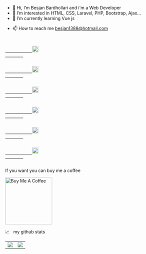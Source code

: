 - 👋 Hi, I’m Besjan Bardhollari and i'm a Web Developer
- 👀 I’m interested in HTML, CSS, Laravel, PHP, Bootstrap, Ajax...
- 🌱 I’m currently learning Vue js
<!-- - 💞️ I’m looking to collaborate on web -->
- 📫 How to reach me besjan1388@hotmail.com

<!---
bling1388/bling1388 is a ✨ special ✨ repository because its `README.md` (this file) appears on your GitHub profile.
You can click the Preview link to take a look at your changes.
--->
<p dir="auto">
    <code>
        <a target="_blank" rel="noopener noreferrer nofollow" href="#">
            <img height="20" src="path_to_php_icon" style="max-width: 100%;">
        </a>
    </code>
    <code>
        <a target="_blank" rel="noopener noreferrer nofollow" href="#">
            <img height="20" src="path_to_laravel_icon" style="max-width: 100%;">
        </a>
    </code>
    <code>
        <a target="_blank" rel="noopener noreferrer nofollow" href="#">
            <img height="20" src="path_to_jquery_icon" style="max-width: 100%;">
        </a>
    </code>
    <code>
        <a target="_blank" rel="noopener noreferrer nofollow" href="#">
            <img height="20" src="path_to_bootstrap_icon" style="max-width: 100%;">
        </a>
    </code>
    <code>
        <a target="_blank" rel="noopener noreferrer nofollow" href="#">
            <img height="20" src="path_to_ajax_icon" style="max-width: 100%;">
        </a>
    </code>
    <code>
        <a target="_blank" rel="noopener noreferrer nofollow" href="#">
            <img height="20" src="path_to_vuejs_icon" style="max-width: 100%;">
        </a>
    </code>
</p>


  <p>If you want you can buy me a coffee</p>
  <a href="https://www.buymeacoffee.com/besjan1388V" rel="nofollow">
  <img src="https://camo.githubusercontent.com/45ce6667a35b63fd6a1ba6978d030a7f52ff5b1b262c5c8aa3ece29afc469ac8/68747470733a2f2f63646e2e6275796d6561636f666665652e636f6d2f627574746f6e732f76322f64656661756c742d7265642e706e67" alt="Buy Me A Coffee" width="150" style="max-width: 100%;">
</a>




<p dir="auto"><g-emoji class="g-emoji" alias="chart_with_upwards_trend" fallback-src="https://github.githubassets.com/images/icons/emoji/unicode/1f4c8.png">📈</g-emoji> &nbsp; my github stats</p>

<table>
  <tr>
    <td>
      <a href="https://github.com/anuraghazra/github-readme-stats">
        <img align="center" src="https://github-readme-stats.vercel.app/api?username=bling1388&show_icons=true" />
      </a>
    </td>
    <td>
      <a href="https://github.com/anuraghazra/github-readme-stats">
        <img align="center" src="https://github-readme-stats.vercel.app/api/top-langs/?username=bling1388&layout=compact" />
      </a>
    </td>
  </tr>
</table>

